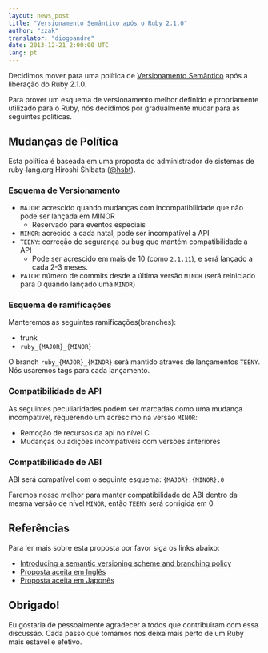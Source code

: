 ```yaml
---
layout: news_post
title: "Versionamento Semântico após o Ruby 2.1.0"
author: "zzak"
translator: "diogoandre"
date: 2013-12-21 2:00:00 UTC
lang: pt
---
```


Decidimos mover para uma política de [Versionamento Semântico](http://semver.org/)
após a liberação do Ruby 2.1.0.

Para prover um esquema de versionamento melhor definido e propriamente utilizado
para o Ruby, nós decidimos por gradualmente mudar para as seguintes políticas.

## Mudanças de Política

Esta política é baseada em uma proposta do administrador de sistemas de ruby-lang.org
Hiroshi Shibata ([@hsbt](https://twitter.com/hsbt)).

### Esquema de Versionamento

* `MAJOR`: acrescido quando mudanças com incompatibilidade que não pode ser lançada em MINOR
  * Reservado para eventos especiais
* `MINOR`: acrecido a cada natal, pode ser incompatível a API
* `TEENY`: correção de segurança ou bug que mantém compatibilidade a API
  * Pode ser acrescido em mais de 10 (como `2.1.11`), e será lançado a cada 2-3 meses.
* `PATCH`: número de commits desde a última versão `MINOR` (será reiniciado para 0 quando lançado uma `MINOR`)

### Esquema de ramificações

Manteremos as seguintes ramificações(branches):

* trunk
* `ruby_{MAJOR}_{MINOR}`

O branch `ruby_{MAJOR}_{MINOR}` será mantido através de lançamentos `TEENY`.
Nós usaremos tags para cada lançamento.

### Compatibilidade de API

As seguintes peculiaridades podem ser marcadas como uma mudança incompatível, requerendo um 
acréscimo na versão `MINOR`:

* Remoção de recursos da api no nível C
* Mudanças ou adições incompatíveis com versões anteriores

### Compatibilidade de ABI

ABI será compatível com o seguinte esquema: `{MAJOR}.{MINOR}.0`

Faremos nosso melhor para manter compatibilidade de ABI dentro da mesma versão
de nível `MINOR`, então `TEENY` será corrigida em 0.

## Referências

Para ler mais sobre esta proposta por favor siga os links abaixo:

* [Introducing a semantic versioning scheme and branching policy](http://bugs.ruby-lang.org/issues/8835)
* [Proposta aceita em Inglês](https://gist.github.com/sorah/7803201)
* [Proposta aceita em Japonês](https://gist.github.com/hsbt/7719305)

## Obrigado!

Eu gostaria de pessoalmente agradecer a todos que contribuiram com essa discussão. Cada
passo que tomamos nos deixa mais perto de um Ruby mais estável e efetivo.

